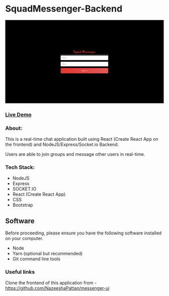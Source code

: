 # SquadMessenger-Backend

<p align="center">
    <img src="https://github.com/beharavenkatasatyaprasad/Squad-Messenger-FrontEnd/blob/master/public/gif.gif">  
</p>

### [Live Demo](https://squad-messenger.netlify.app/)

### About:

This is a real-time chat application built using React (Create React App on the frontend) and NodeJS/Express/Socket.io Backend.

Users are able to join groups and message other users in real-time.

### Tech Stack:

- NodeJS
- Express
- SOCKET.IO
- React (Create React App)
- CSS
- Bootstrap

## Software

Before proceeding, please ensure you have the following software installed on your computer.

- Node
- Yarn (optional but recommended)
- Git command line tools

### Useful links
Clone the frontend of this application from - https://github.com/NazeeshaPattan/messenger-ui

